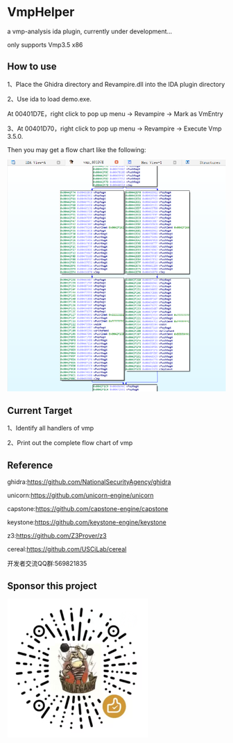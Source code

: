 # VmpHelper

a vmp-analysis ida plugin, currently under development...

only supports Vmp3.5 x86

## How to use

1、Place the Ghidra directory and Revampire.dll into the IDA plugin directory

2、Use ida to load demo.exe.

At 00401D7E，right click to pop up menu -> Revampire -> Mark as VmEntry

3、At 00401D70，right click to pop up menu -> Revampire -> Execute Vmp 3.5.0.

Then you may get a flow chart like the following:

![graph](graph.png)

## Current Target

1、Identify all handlers of vmp

2、Print out the complete flow chart of vmp

## Reference

ghidra:https://github.com/NationalSecurityAgency/ghidra

unicorn:https://github.com/unicorn-engine/unicorn

capstone:https://github.com/capstone-engine/capstone

keystone:https://github.com/keystone-engine/keystone

z3:https://github.com/Z3Prover/z3

cereal:https://github.com/USCiLab/cereal

开发者交流QQ群:569821835



## Sponsor this project

![赞助](sponsor.png)

